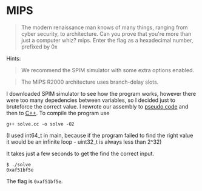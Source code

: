 # MIPS

> The modern renaissance man knows of many things, ranging from cyber security, to architecture. Can you prove that you're more than just a computer whiz? mips. Enter the flag as a hexadecimal number, prefixed by 0x

Hints:

> We recommend the SPIM simulator with some extra options enabled.

> The MIPS R2000 architecture uses branch-delay slots.

I downloaded SPIM simulator to see how the program works, however there were too many depedencies between variables, so I decided just to bruteforce the correct value.
I rewrote our assembly to [pseudo code](pseudocode.txt) and then to [C++](solve.cc).
To compile the program use
```
g++ solve.cc -o solve -O2
```
(I used int64_t in main, because if the program failed to find the right value it would be an infinite loop - uint32_t is always less than 2^32)

It takes just a few seconds to get the find the correct input.
```
$ ./solve
0xaf51bf5e
```

The flag is `0xaf51bf5e`.
